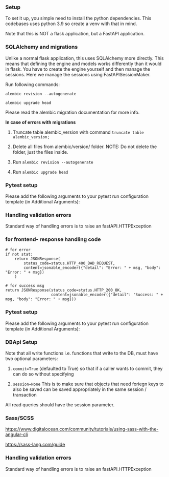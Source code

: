 
### Setup

To set it up, you simple need to install the python dependencies. This codebases uses python 3.9 so create a venv with that in mind.

Note that this is NOT a flask application, but a FastAPI application.

### SQLAlchemy and migrations

Unlike a normal flask application, this uses SQLAlchemy more directly. This means that defining the engine and models 
works differently than it would in flask. You have to create the engine yourself and then manage the sessions. Here we 
manage the sessions using FastAPISessionMaker.

Run following commands:

`alembic revision --autogenerate`

`alembic upgrade head`

Please read the alembic migration documentation for more info.

**In case of errors with migrations**

1. Truncate table alembic_version with command `truncate table alembic_version;`

2. Delete all files from alembic/version/ folder. NOTE: Do not delete the folder, just the files inside.

3. Run `alembic revision --autogenerate`

4. Run `alembic upgrade head`

### Pytest setup

Please add the following arguments to your pytest run configuration template (in Additional Arguments):

### Handling validation errors

Standard way of handling errors is to raise an fastAPI.HTTPException

### for frontend- response handling code
    # for error
    if not stat:
        return JSONResponse(
            status_code=status.HTTP_400_BAD_REQUEST,
            content=jsonable_encoder({"detail": "Error: " + msg, "body": "Error: " + msg})
        )

    # for success msg
    return JSONResponse(status_code=status.HTTP_200_OK,
                        content=jsonable_encoder({"detail": "Success: " + msg, "body": "Error: " + msg}))


### Pytest setup

Please add the following arguments to your pytest run configuration template (in Additional Arguments):

### DBApi Setup

Note that all write functions i.e. functions that write to the DB, must have two optional parameters:

1. `commit=True` (defaulted to True) so that if a caller wants to commit, they can do so without specifying

2. `session=None` This is to make sure that objects that need foriegn keys to also be saved can be saved appropriately in the same session / transaction

All read queries should have the session parameter.

### Sass/SCSS

https://www.digitalocean.com/community/tutorials/using-sass-with-the-angular-cli

https://sass-lang.com/guide

### Handling validation errors

Standard way of handling errors is to raise an fastAPI.HTTPException

